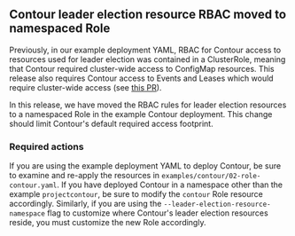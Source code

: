 ## Contour leader election resource RBAC moved to namespaced Role

Previously, in our example deployment YAML, RBAC for Contour access to resources used for leader election was contained in a ClusterRole, meaning that Contour required cluster-wide access to ConfigMap resources.
This release also requires Contour access to Events and Leases which would require cluster-wide access (see [this PR](https://github.com/projectcontour/contour/pull/4202)).

In this release, we have moved the RBAC rules for leader election resources to a namespaced Role in the example Contour deployment.
This change should limit Contour's default required access footprint.

### Required actions

If you are using the example deployment YAML to deploy Contour, be sure to examine and re-apply the resources in `examples/contour/02-role-contour.yaml`.
If you have deployed Contour in a namespace other than the example `projectcontour`, be sure to modify the `contour` Role resource accordingly.
Similarly, if you are using the `--leader-election-resource-namespace` flag to customize where Contour's leader election resources reside, you must customize the new Role accordingly.
